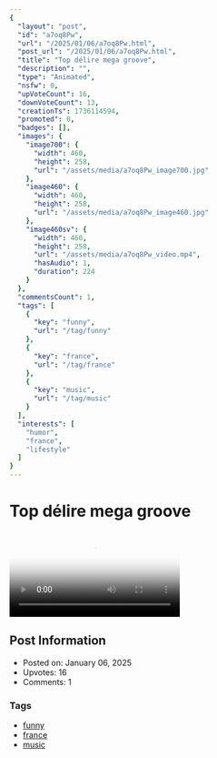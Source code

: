 ```yaml
---
{
  "layout": "post",
  "id": "a7oq8Pw",
  "url": "/2025/01/06/a7oq8Pw.html",
  "post_url": "/2025/01/06/a7oq8Pw.html",
  "title": "Top délire mega groove",
  "description": "",
  "type": "Animated",
  "nsfw": 0,
  "upVoteCount": 16,
  "downVoteCount": 13,
  "creationTs": 1736114594,
  "promoted": 0,
  "badges": [],
  "images": {
    "image700": {
      "width": 460,
      "height": 258,
      "url": "/assets/media/a7oq8Pw_image700.jpg"
    },
    "image460": {
      "width": 460,
      "height": 258,
      "url": "/assets/media/a7oq8Pw_image460.jpg"
    },
    "image460sv": {
      "width": 460,
      "height": 258,
      "url": "/assets/media/a7oq8Pw_video.mp4",
      "hasAudio": 1,
      "duration": 224
    }
  },
  "commentsCount": 1,
  "tags": [
    {
      "key": "funny",
      "url": "/tag/funny"
    },
    {
      "key": "france",
      "url": "/tag/france"
    },
    {
      "key": "music",
      "url": "/tag/music"
    }
  ],
  "interests": [
    "humor",
    "france",
    "lifestyle"
  ]
}
---
```


# Top délire mega groove

<video controls playsinline loop poster="/assets/media/a7oq8Pw_image460.jpg">
  <source src="/assets/media/a7oq8Pw_video.mp4" type="video/mp4">
  Your browser does not support the video tag.
</video>

## Post Information

- Posted on: January 06, 2025
- Upvotes: 16
- Comments: 1

### Tags

- [funny](/tag/funny)
- [france](/tag/france)
- [music](/tag/music)
